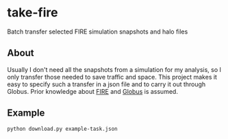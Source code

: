 # take-fire
Batch transfer selected FIRE simulation snapshots and halo files

## About

Usually I don't need all the snapshots from a simulation for my analysis, so I only transfer those needed to save traffic and space. This project makes it easy to specify such a transfer in a json file and to carry it out through Globus. Prior knowledge about [FIRE](http://fire.northwestern.edu/) and [Globus](https://www.globus.org/) is assumed.

## Example

```bash
python download.py example-task.json
```
